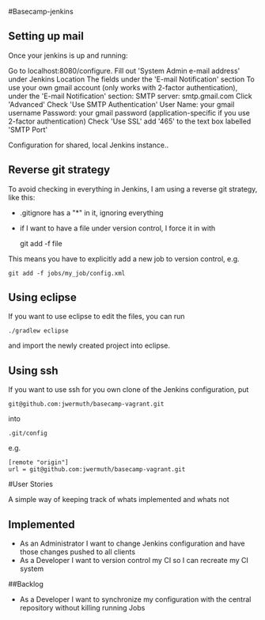 #Basecamp-jenkins


## Setting up mail

Once your jenkins is up and running:

Go to localhost:8080/configure. Fill out
    'System Admin e-mail address' under Jenkins Location
    The fields under the 'E-mail Notification' section
        To use your own gmail account (only works with 2-factor authentication), under the 'E-mail Notification' section:
            SMTP server: smtp.gmail.com
            Click 'Advanced'
            Check 'Use SMTP Authentication'
            User Name: your gmail username
            Password: your gmail password (application-specific if you use 2-factor authentication)
            Check 'Use SSL'
            add '465' to the text box labelled 'SMTP Port'


Configuration for shared, local Jenkins instance..

## Reverse git strategy

To avoid checking in everything in Jenkins, I am using a reverse git strategy, like this:

- .gitignore has a "*" in it, ignoring everything
- if I want to have a file under version control, I force it in with
    
    git add -f file
    
This means you have to explicitly add a new job to version control, e.g.
    
    git add -f jobs/my_job/config.xml


## Using eclipse

If you want to use eclipse to edit the files, you can run
    
    ./gradlew eclipse
    
and import the newly created project into eclipse.

## Using ssh

If you want to use ssh for you own clone of the Jenkins configuration, put 

    git@github.com:jwermuth/basecamp-vagrant.git
    
into

    .git/config
    
e.g.

    [remote "origin"]
	url = git@github.com:jwermuth/basecamp-vagrant.git



#User Stories

A simple way of keeping track of whats implemented and whats not

## Implemented

* As an Administrator I want to change Jenkins configuration and have those changes pushed to all clients
* As a Developer I want to version control my CI so I can recreate my CI system

##Backlog

* As a Developer I want to synchronize my configuration with the central repository without killing running Jobs

